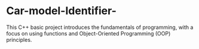 # Car-model-Identifier-
This C++ basic project introduces the fundamentals of programming, with a focus on using functions and Object-Oriented Programming (OOP) principles. 
